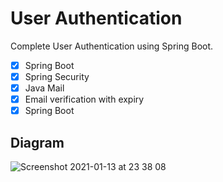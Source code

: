 # User Authentication 

Complete User Authentication using Spring Boot.

- [x] Spring Boot
- [x] Spring Security
- [x] Java Mail
- [x] Email verification with expiry
- [x] Spring Boot

## Diagram
![Screenshot 2021-01-13 at 23 38 08](https://user-images.githubusercontent.com/40702606/104789980-15581a00-578e-11eb-998d-30f2e6a9f461.png)
